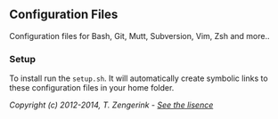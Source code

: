 Configuration Files
-------------------

Configuration files for Bash, Git, Mutt, Subversion, Vim, Zsh and more..

### Setup

To install run the `setup.sh`. It will automatically create symbolic links to these configuration files in your home folder.

*Copyright (c) 2012-2014, T. Zengerink - [See the lisence](https://raw.github.com/Mytho/dotfiles/master/LICENSE)*
